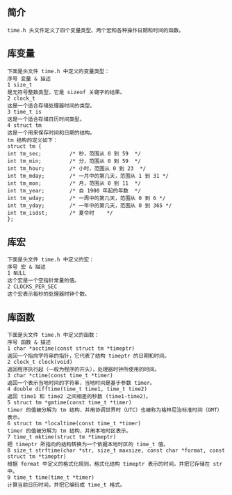 
## 简介

    time.h 头文件定义了四个变量类型、两个宏和各种操作日期和时间的函数。

## 库变量

    下面是头文件 time.h 中定义的变量类型：
    序号 变量 & 描述
    1 size_t 
    是无符号整数类型，它是 sizeof 关键字的结果。
    2 clock_t 
    这是一个适合存储处理器时间的类型。
    3 time_t is 
    这是一个适合存储日历时间类型。
    4 struct tm 
    这是一个用来保存时间和日期的结构。
    tm 结构的定义如下：
    struct tm {
    int tm_sec;         /* 秒，范围从 0 到 59  */
    int tm_min;         /* 分，范围从 0 到 59  */
    int tm_hour;        /* 小时，范围从 0 到 23  */
    int tm_mday;        /* 一月中的第几天，范围从 1 到 31 */
    int tm_mon;         /* 月，范围从 0 到 11  */
    int tm_year;        /* 自 1900 年起的年数  */
    int tm_wday;        /* 一周中的第几天，范围从 0 到 6 */
    int tm_yday;        /* 一年中的第几天，范围从 0 到 365 */
    int tm_isdst;       /* 夏令时    */
    };

## 库宏

    下面是头文件 time.h 中定义的宏：
    序号 宏 & 描述
    1 NULL
    这个宏是一个空指针常量的值。
    2 CLOCKS_PER_SEC 
    这个宏表示每秒的处理器时钟个数。

## 库函数

    下面是头文件 time.h 中定义的函数：
    序号 函数 & 描述
    1 char *asctime(const struct tm *timeptr)
    返回一个指向字符串的指针，它代表了结构 timeptr 的日期和时间。
    2 clock_t clock(void)
    返回程序执行起（一般为程序的开头），处理器时钟所使用的时间。
    3 char *ctime(const time_t *timer)
    返回一个表示当地时间的字符串，当地时间是基于参数 timer。
    4 double difftime(time_t time1, time_t time2)
    返回 time1 和 time2 之间相差的秒数 (time1-time2)。
    5 struct tm *gmtime(const time_t *timer)
    timer 的值被分解为 tm 结构，并用协调世界时（UTC）也被称为格林尼治标准时间（GMT）表示。
    6 struct tm *localtime(const time_t *timer)
    timer 的值被分解为 tm 结构，并用本地时区表示。
    7 time_t mktime(struct tm *timeptr)
    把 timeptr 所指向的结构转换为一个依据本地时区的 time_t 值。
    8 size_t strftime(char *str, size_t maxsize, const char *format, const struct tm *timeptr)
    根据 format 中定义的格式化规则，格式化结构 timeptr 表示的时间，并把它存储在 str 中。
    9 time_t time(time_t *timer)
    计算当前日历时间，并把它编码成 time_t 格式。
